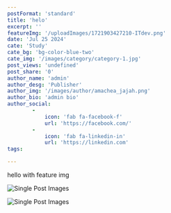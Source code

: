 ```yaml
---
postFormat: 'standard'
title: 'helo'
excerpt: ''
featureImg: '/uploadImages/1721903427210-ITdev.png'
date: 'Jul 25 2024'
cate: 'Study'
cate_bg: 'bg-color-blue-two'
cate_img: '/images/category/category-1.jpg'
post_views: 'undefined'
post_share: '0'
author_name: 'admin'
author_desg: 'Publisher'
author_img: '/images/author/amachea_jajah.png'
author_bio: 'admin bio'
author_social: 
        -
            icon: 'fab fa-facebook-f' 
            url: 'https://facebook.com/'
        -
            icon: 'fab fa-linkedin-in' 
            url: 'https://linkedin.com'
tags: 

---
```

hello with feature img

![Single Post Images](/uploadImages/1721903102458-default.jpg)

![Single Post Images](/uploadImages/1721903427210-ITdev.png)




